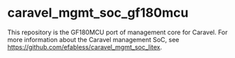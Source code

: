 # caravel_mgmt_soc_gf180mcu
This repository is the GF180MCU port of management core for Caravel.  For more information about the Caravel management SoC, see https://github.com/efabless/caravel_mgmt_soc_litex.
